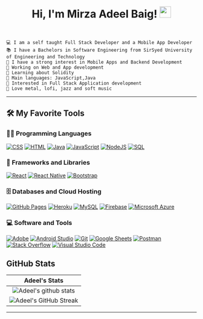 <h1 align="center">
Hi, I'm Mirza Adeel Baig!
  <img src="https://media.giphy.com/media/hvRJCLFzcasrR4ia7z/giphy.gif" width="30"></h1>
 <!--<img src="https://komarev.com/ghpvc/?username=I-am-vishalmaurya&label=Profile%20Views&color=0e75b6&style=flat" align='right' alt="vishalmaurya" />-->
<!--  <img src="https://gpvc.arturio.dev/adeelbaig625" alt="Profile views" align='right'/> <a href="https://github.com/adeelbaig625"> </a>  -->
<br/>




```
💻 I am a self taught Full Stack Developer and a Mobile App Developer
📚 I have a Bachelors in Software Engineering from SirSyed University of Engineering and Technology
📝 I have a strong interest in Mobile Apps and Backend Development
🔭 Working on Web and App development
🌱 Learning about Solidity
🌟 Main languages: JavaScript,Java
🚩 Interested in Full Stack Application development
🎵 Love metal, lofi, jazz and soft music
```
<hr>

## 🛠️ My Favorite Tools

### 👨‍💻 Programming Languages

<p>
   <a href="#"><img alt="CSS" src="https://img.shields.io/badge/CSS%20-%231572B6.svg?logo=css3&logoColor=white"></a>
  <a href="#"><img alt="HTML" src="https://img.shields.io/badge/HTML%20-%23E34F26.svg?logo=html5&logoColor=white"></a>
   <a href="#"><img alt="Java" src="https://img.shields.io/badge/Java-%23007396.svg?logo=java&logoColor=white"></a>
   <a href="#"><img alt="JavaScript" src="https://img.shields.io/badge/JavaScript%20-%23F7DF1E.svg?logo=javascript&logoColor=black"></a>
  <a href="#"><img alt="NodeJS" src="https://img.shields.io/badge/Node.js%20-%2343853D.svg?logo=node.js&logoColor=white"></a>
  <a href="#"><img alt="SQL" src="https://img.shields.io/badge/SQL%20-%23025E8C.svg?logo=amazon-dynamodb&logoColor=white"></a>

### 🧰 Frameworks and Libraries

<p>
    <a href="#"><img alt="React" src="https://img.shields.io/badge/React-20232A?style=for-the-badge&logo=react&logoColor=61DAFB"></a>
    <a href="#"><img alt="React Native" src="https://img.shields.io/badge/React_Native-20232A?style=for-the-badge&logo=react&logoColor=61DAFB"></a>
    <a href="#"><img alt="Bootstrap" src="https://img.shields.io/badge/Bootstrap-563D7C?style=for-the-badge&logo=bootstrap&logoColor=white"></a>

</p>

### 🗄️ Databases and Cloud Hosting

<p>
    <a href="#"><img alt="GitHub Pages" src="https://img.shields.io/badge/GitHub%20Pages-%23327FC7.svg?logo=github&logoColor=white"></a>
    <a href="#"><img alt="Heroku" src="https://img.shields.io/badge/Heroku%20-%23430098.svg?logo=heroku&logoColor=white"></a>
    <a href="#"><img alt="MySQL" src="https://img.shields.io/badge/MySQL-00000F?style=for-the-badge&logo=mysql&logoColor=white"></a>
    <a href="#"><img alt="Firebase" src ="https://img.shields.io/badge/Firebase-%23316192.svg?logo=firebase&logoColor=white"></a>
    <a href="#"><img alt="Microsoft Azure" src ="https://img.shields.io/badge/Microsoft_Azure-0089D6?style=for-the-badge&logo=microsoft-azure&logoColor=white"></a>
</p>

### 💻 Software and Tools

<p>
    <a href="#"><img alt="Adobe" src="https://img.shields.io/badge/Adobe%20-%23FF0000.svg?logo=adobe&logoColor=white"></a>
    <a href="#"><img alt="Android Studio" src="https://img.shields.io/badge/Android%20Studio-008678.svg?logo=android-studio&logoColor=white"></a>
    <a href="#"><img alt="Git" src="https://img.shields.io/badge/Git%20-%23F05033.svg?logo=git&logoColor=white"></a>
    <a href="#"><img alt="Google Sheets" src="https://img.shields.io/badge/Google%20Sheets%20-%2334A853.svg?logo=google%20sheets&logoColor=white"></a>
    <a href="#"><img alt="Postman" src="https://img.shields.io/badge/Postman-FF6C37?logo=postman&logoColor=white"></a>
    <a href="#"><img alt="Stack Overflow" src="https://img.shields.io/badge/-Stack%20Overflow-FE7A16?logo=stack-overflow&logoColor=white"></a>
    <a href="#"><img alt="Visual Studio Code" src="https://img.shields.io/badge/Visual%20Studio%20Code-0078d7.svg?logo=visual-studio-code&logoColor=white"></a>
</p>

## GitHub Stats


|                                                                     Adeel's Stats                                                                     |
|:------------------------------------------------------------------------------------------------------------------------------------------------------:|
| ![Adeel's github stats](https://github-readme-stats.vercel.app/api?username=adeelbaig625&show_icons=true&theme=algolia)              | 
| ![Adeel's GitHub Streak](https://github-readme-streak-stats.herokuapp.com/?user=adeelbaig625&theme=algolia)                    | 
    
                                                                                                 

------





